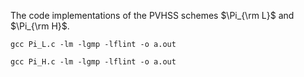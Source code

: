 The code implementations of the PVHSS schemes $\Pi_{\rm L}$ and $\Pi_{\rm H}$.

`gcc Pi_L.c -lm -lgmp -lflint -o a.out`

`gcc Pi_H.c -lm -lgmp -lflint -o a.out`
